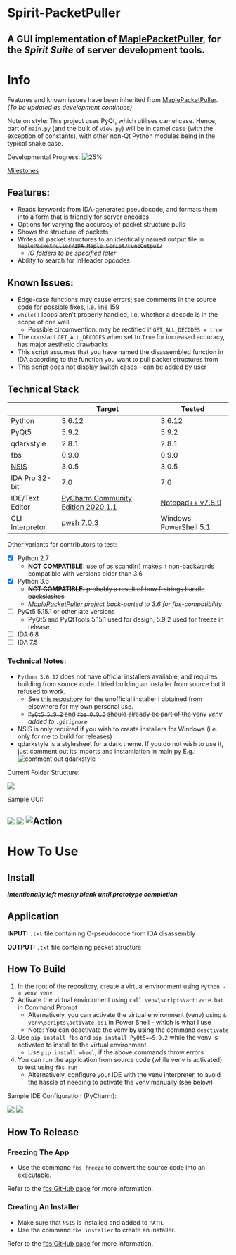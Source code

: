 # Spirit-PacketPuller
A GUI implementation of [MaplePacketPuller](https://github.com/Bratah123/MaplePacketPuller), for the ***Spirit Suite*** of server development tools.
---
# Info

Features and known issues have been inherited from [MaplePacketPuller](https://github.com/Bratah123/MaplePacketPuller).
  *(To be updated as development continues)*

Note on style: This project uses PyQt, which utilises camel case. Hence, part of `main.py` (and the bulk of `view.py`) will be in camel case (with the exception of constants), with other non-Qt Python modules being in the typical snake case. 

Developmental Progress: ![25%](https://progress-bar.dev/25)

[Milestones](https://github.com/KOOKIIEStudios/Spirit-PacketPuller/milestones?with_issues=no)

## Features:
 - Reads keywords from IDA-generated pseudocode, and formats them into a form that is friendly for server encodes
 - Options for varying the accuracy of packet structure pulls
 - Shows the structure of packets
 - Writes all packet structures to an identically named output file in <del>`MaplePacketPuller/IDA Maple Script/FuncOutput/`</del>
   - *IO folders to be specified later*
 - Ability to search for InHeader opcodes
 
  
## Known Issues:
  - Edge-case functions may cause errors; see comments in the source code for possible fixes, i.e. line 159
  - `while()` loops aren't properly handled, i.e. whether a decode is in the scope of one well
    - Possible circumvention: may be rectified if `GET_ALL_DECODES = true`
  - The constant `GET_ALL_DECODES` when set to `True` for increased accuracy, has major aesthetic drawbacks
  - This script assumes that you have named the disassembled function in IDA according to the function you want to pull packet structures from
  - This script does not display switch cases - can be added by user
  
## Technical Stack
|  | Target | Tested |
| --- | --- | --- |
| Python | 3.6.12 | 3.6.12 |
| PyQt5 | 5.9.2 | 5.9.2 |
| qdarkstyle | 2.8.1 | 2.8.1 |
| fbs | 0.9.0 | 0.9.0 |
| [NSIS](http://nsis.sourceforge.net/Main_Page) | 3.0.5 | 3.0.5 |
| IDA Pro 32-bit | 7.0 | 7.0 |
| IDE/Text Editor | [PyCharm Community Edition 2020.1.1](https://www.jetbrains.com/pycharm/download) | [Notepad++ v7.8.9](https://notepad-plus-plus.org/downloads/) |
| CLI Interpretor | [pwsh 7.0.3](https://github.com/PowerShell/PowerShell/releases/tag/v7.0.3) | Windows PowerShell 5.1 |

Other variants for contributors to test:
  - [x] Python 2.7
    - **NOT COMPATIBLE:** use of os.scandir() makes it non-backwards compatible with versions older than 3.6
  - [x] Python 3.6
    - <del>**NOT COMPATIBLE:** probably a result of how f-strings handle backslashes</del>
    - *[MaplePacketPuller](https://github.com/Bratah123/MaplePacketPuller) project  back-ported to 3.6 for fbs-compatibility*
  - [ ] PyQt5 5.15.1 or other late versions
    - PyQt5 and PyQtTools 5.15.1 used for design; 5.9.2 used for freeze in release 
  - [ ] IDA 6.8
  - [ ] IDA 7.5

### Technical Notes:
- `Python 3.6.12` does not have official installers available, and requires building from source code. I tried building an installer from source but it refused to work.
  - See [this repository](https://github.com/KOOKIIEStudios/ToolArchive) for the unofficial installer I obtained from elsewhere for my own personal use.
  - <del>`PyQt5 5.9.2` and `fbs 0.9.0` should already be part of the venv</del> *venv added to `.gitignore`*
- NSIS is only required if you wish to create installers for Windows (i.e. only for me to build for releases)
- qdarkstyle is a stylesheet for a dark theme. If you do not wish to use it, just comment out its imports and instantiation in main.py
E.g.:
![comment out qdarkstyle](https://i.imgur.com/xf7faJk.png)

Current Folder Structure:

![](https://i.imgur.com/i8nhEaY.png)


Sample GUI:

![](https://i.imgur.com/58zHVgR.png)
![](https://i.imgur.com/7sggcT9.png)
![Action](https://i.imgur.com/L6qre4m.gifv)
---
# How To Use

## Install
***Intentionally left mostly blank until prototype completion***

## Application

**INPUT:**  `.txt` file containing C-pseudocode from IDA disassembly

**OUTPUT:**  `.txt` file containing packet structure


## How To Build

1. In the root of the repository, create a virtual environment using `Python -m venv venv`
2. Activate the virtual environment using `call venv\scripts\activate.bat` in Command Prompt
    - Alternatively, you can activate the virtual environment (venv) using `& venv\scripts\activate.ps1` in Power Shell - which is what I use
    - Note: You can deactivate the venv by using the command `deactivate`
3. Use `pip install fbs` and `pip install PyQt5==5.9.2` while the venv is activated to install to the virtual environment
    - Use `pip install wheel`, if the above commands throw errors
4. You can run the application from source code (while venv is activated) to test using `fbs run`
    - Alternatively, configure your IDE with the venv interpreter, to avoid the hassle of needing to activate the venv manually (see below)
    
Sample IDE Configuration (PyCharm):

![](https://i.imgur.com/TZSz7wz.png)
![](https://i.imgur.com/2QHKQPL.png)


## How To Release

### Freezing The App
- Use the command `fbs freeze` to convert the source code into an executable.

Refer to the [fbs GitHub page](https://github.com/mherrmann/fbs-tutorial) for more information. 

### Creating An Installer
- Make sure that `NSIS` is installed and added to `PATH`.
- Use the command `fbs installer` to create an installer.

Refer to the [fbs GitHub page](https://github.com/mherrmann/fbs-tutorial) for more information.
